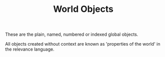 ﻿---
title: World Objects
---

These are the plain, named, numbered or indexed global objects. <!--This list is the subset of World objects that return primitive types, such as string, integer, boolean and time.-->

All objects created without context are known as 'properties of the world' in the relevance language.


